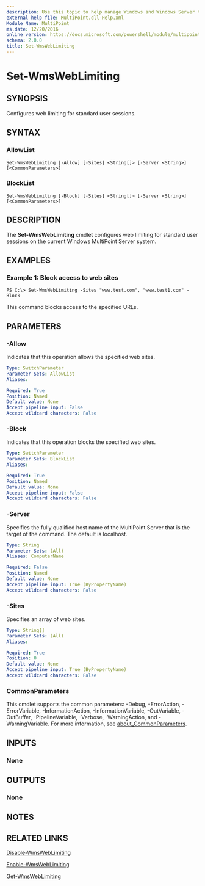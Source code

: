 ```yaml
---
description: Use this topic to help manage Windows and Windows Server technologies with Windows PowerShell.
external help file: MultiPoint.dll-Help.xml
Module Name: MultiPoint
ms.date: 12/20/2016
online version: https://docs.microsoft.com/powershell/module/multipoint/set-wmsweblimiting?view=windowsserver2022-ps&wt.mc_id=ps-gethelp
schema: 2.0.0
title: Set-WmsWebLimiting
---
```


# Set-WmsWebLimiting

## SYNOPSIS
Configures web limiting for standard user sessions.

## SYNTAX

### AllowList
```
Set-WmsWebLimiting [-Allow] [-Sites] <String[]> [-Server <String>] [<CommonParameters>]
```

### BlockList
```
Set-WmsWebLimiting [-Block] [-Sites] <String[]> [-Server <String>] [<CommonParameters>]
```

## DESCRIPTION
The **Set-WmsWebLimiting** cmdlet configures web limiting for standard user sessions on the current Windows MultiPoint Server system.

## EXAMPLES

### Example 1: Block access to web sites
```
PS C:\> Set-WmsWebLimiting -Sites "www.test.com", "www.test1.com" -Block
```

This command blocks access to the specified URLs.

## PARAMETERS

### -Allow
Indicates that this operation allows the specified web sites.

```yaml
Type: SwitchParameter
Parameter Sets: AllowList
Aliases: 

Required: True
Position: Named
Default value: None
Accept pipeline input: False
Accept wildcard characters: False
```

### -Block
Indicates that this operation blocks the specified web sites.

```yaml
Type: SwitchParameter
Parameter Sets: BlockList
Aliases: 

Required: True
Position: Named
Default value: None
Accept pipeline input: False
Accept wildcard characters: False
```

### -Server
Specifies the fully qualified host name of the MultiPoint Server that is the target of the command.
The default is localhost.

```yaml
Type: String
Parameter Sets: (All)
Aliases: ComputerName

Required: False
Position: Named
Default value: None
Accept pipeline input: True (ByPropertyName)
Accept wildcard characters: False
```

### -Sites
Specifies an array of web sites.

```yaml
Type: String[]
Parameter Sets: (All)
Aliases: 

Required: True
Position: 0
Default value: None
Accept pipeline input: True (ByPropertyName)
Accept wildcard characters: False
```

### CommonParameters
This cmdlet supports the common parameters: -Debug, -ErrorAction, -ErrorVariable, -InformationAction, -InformationVariable, -OutVariable, -OutBuffer, -PipelineVariable, -Verbose, -WarningAction, and -WarningVariable. For more information, see [about_CommonParameters](https://go.microsoft.com/fwlink/?LinkID=113216).

## INPUTS

### None

## OUTPUTS

### None

## NOTES

## RELATED LINKS

[Disable-WmsWebLimiting](./Disable-WmsWebLimiting.md)

[Enable-WmsWebLimiting](./Enable-WmsWebLimiting.md)

[Get-WmsWebLimiting](./Get-WmsWebLimiting.md)


